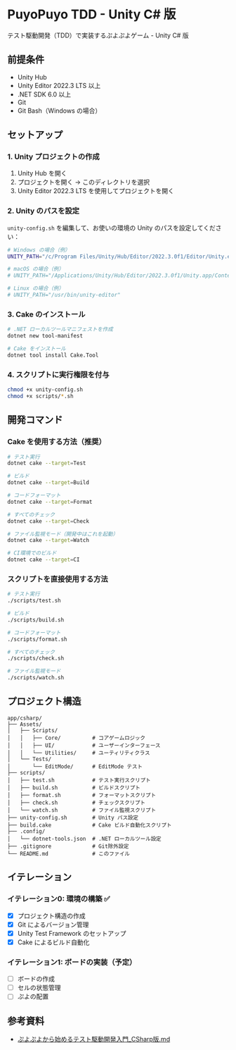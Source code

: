 # PuyoPuyo TDD - Unity C# 版

テスト駆動開発（TDD）で実装するぷよぷよゲーム - Unity C# 版

## 前提条件

- Unity Hub
- Unity Editor 2022.3 LTS 以上
- .NET SDK 6.0 以上
- Git
- Git Bash（Windows の場合）

## セットアップ

### 1. Unity プロジェクトの作成

1. Unity Hub を開く
2. プロジェクトを開く → このディレクトリを選択
3. Unity Editor 2022.3 LTS を使用してプロジェクトを開く

### 2. Unity のパスを設定

`unity-config.sh` を編集して、お使いの環境の Unity のパスを設定してください：

```bash
# Windows の場合（例）
UNITY_PATH="/c/Program Files/Unity/Hub/Editor/2022.3.0f1/Editor/Unity.exe"

# macOS の場合（例）
# UNITY_PATH="/Applications/Unity/Hub/Editor/2022.3.0f1/Unity.app/Contents/MacOS/Unity"

# Linux の場合（例）
# UNITY_PATH="/usr/bin/unity-editor"
```

### 3. Cake のインストール

```bash
# .NET ローカルツールマニフェストを作成
dotnet new tool-manifest

# Cake をインストール
dotnet tool install Cake.Tool
```

### 4. スクリプトに実行権限を付与

```bash
chmod +x unity-config.sh
chmod +x scripts/*.sh
```

## 開発コマンド

### Cake を使用する方法（推奨）

```bash
# テスト実行
dotnet cake --target=Test

# ビルド
dotnet cake --target=Build

# コードフォーマット
dotnet cake --target=Format

# すべてのチェック
dotnet cake --target=Check

# ファイル監視モード（開発中はこれを起動）
dotnet cake --target=Watch

# CI環境でのビルド
dotnet cake --target=CI
```

### スクリプトを直接使用する方法

```bash
# テスト実行
./scripts/test.sh

# ビルド
./scripts/build.sh

# コードフォーマット
./scripts/format.sh

# すべてのチェック
./scripts/check.sh

# ファイル監視モード
./scripts/watch.sh
```

## プロジェクト構造

```
app/csharp/
├── Assets/
│   ├── Scripts/
│   │   ├── Core/          # コアゲームロジック
│   │   ├── UI/            # ユーザーインターフェース
│   │   └── Utilities/     # ユーティリティクラス
│   └── Tests/
│       └── EditMode/      # EditMode テスト
├── scripts/
│   ├── test.sh            # テスト実行スクリプト
│   ├── build.sh           # ビルドスクリプト
│   ├── format.sh          # フォーマットスクリプト
│   ├── check.sh           # チェックスクリプト
│   └── watch.sh           # ファイル監視スクリプト
├── unity-config.sh        # Unity パス設定
├── build.cake             # Cake ビルド自動化スクリプト
├── .config/
│   └── dotnet-tools.json  # .NET ローカルツール設定
├── .gitignore             # Git除外設定
└── README.md              # このファイル
```

## イテレーション

### イテレーション0: 環境の構築 ✅

- [x] プロジェクト構造の作成
- [x] Git によるバージョン管理
- [x] Unity Test Framework のセットアップ
- [x] Cake によるビルド自動化

### イテレーション1: ボードの実装（予定）

- [ ] ボードの作成
- [ ] セルの状態管理
- [ ] ぷよの配置

## 参考資料

- [ぷよぷよから始めるテスト駆動開発入門_CSharp版.md](../../docs/reference/case-5/ぷよぷよから始めるテスト駆動開発入門_CSharp版.md)
